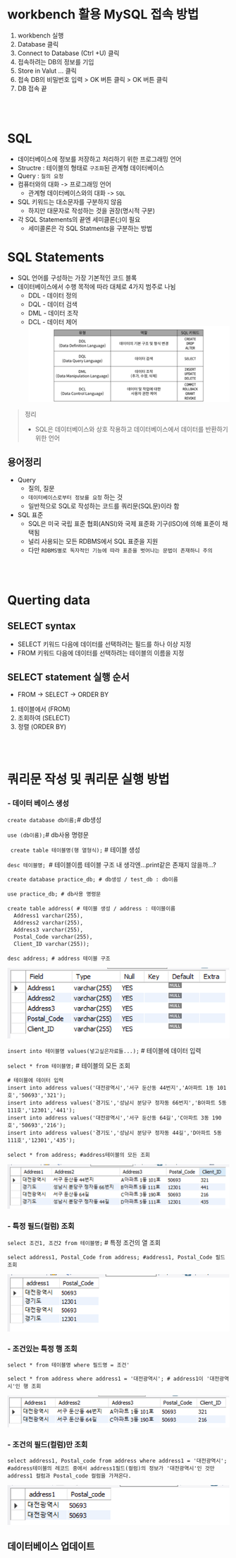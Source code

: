 #  workbench 활용 MySQL 접속 방법
1. workbench 실행
2. Database 클릭
3. Connect to Database  (Ctrl +U) 클릭
4. 접속하려는 DB의 정보를 기입
5. Store in Valut ... 클릭
6. 접속 DB의 비밀번호 입력 > OK 버튼 클릭 > OK 버튼 클릭
7. DB 접속 끝

<br>
<br>

# SQL
- 데이터베이스에 정보를 저장하고 처리하기 위한 프로그래밍 언어
- Structre : 테이블의 형태로 `구조화`된 관계형 데이터베이스
- Query : `질의 요청`
- 컴퓨터와의 대화 -> 프로그래밍 언어
  - 관계형 데이터베이스와의 대화 -> `SQL`
- SQL 키워드는 대소문자를 구분하지 않음
  - 하지만 대문자로 작성하는 것을 권장(명시적 구분)
- 각 SQL Statements의 끝엔 세미클론(;)이 필요
  - 세미콜론은 각 SQL Statments을 구분하는 방법

# SQL Statements
- SQL 언어를 구성하는 가장 기본적인 코드 블록
- 데이터베이스에서 수행 목적에 따라 대체로 4가지 범주로 나뉨
  - DDL - 데이터 정의
  - DQL - 데이터 검색
  - DML - 데이터 조작
  - DCL - 데이터 제어
  ![DDLDQLDMLDCL](DDL.png)

> 정리
>  - SQL은 데이터베이스와 상호 작용하고 데이터베이스에서 데이터를 반환하기 위한 언어

## 용어정리
- Query
  - 질의, 질문
  - `데이터베이스로부터 정보를 요청` 하는 것
  - 일반적으로 SQL로 작성하는 코드를 쿼리문(SQL문)이라 함
- SQL 표준
  - SQL은 미국 국립 표준 협회(ANSI)와 국제 표준화 기구(ISO)에 의해 표준이 채택됨
  - 널리 사용되는 모든 RDBMS에서 SQL 표준을 지원
  - 다만 `RDBMS별로 독자적인 기능에 따라 표준을 벗어나는 문법이 존재하니 주의`

<br>
<br>

# Querting data

## SELECT syntax
  - SELECT 키워드 다음에 데이터를 선택하려는 필드를 하나 이상 지정
  - FROM 키워드 다음에 데이터를 선택하려는 테이블의 이름을 지정
## SELECT statement 실행 순서
  - FROM -> SELECT -> ORDER BY
  1. 테이블에서 (FROM)
  2. 조회하여 (SELECT)
  3. 정렬 (ORDER BY)

<br>
<br>

# 쿼리문 작성 및 쿼리문 실행 방법
### - 데이터 베이스 생성
` create database db이름; `# db생성

` use (db이름); `# db사용 명령문

` create table 테이블명(행 열형식);` # 테이블 생성

`desc 테이블명; `# 테이블이름 테이블 구조 내 생각엔...print같은 존재지 않을까...?
```
create database practice_db; # db생성 / test_db : db이름

use practice_db; # db사용 명령문

create table address( # 테이블 생성 / address : 테이블이름
  Address1 varchar(255),
  Address2 varchar(255),
  Address3 varchar(255),
  Postal_Code varchar(255),
  Client_ID varchar(255));

desc address; # address 테이블 구조
```
![create_db](KakaoTalk_20230208_230232320.png)

`insert into 테이블명 values(넣고싶은자료들...);` # 테이블에 데이터 입력

`select * from 테이블명;` # 테이블의 모든 조회
```
# 테이블에 데이터 입력
insert into address values('대전광역시','서구 둔산동 44번지','A아파트 1동 101호','50693','321');
insert into address values('경기도','성남시 분당구 정자동 66번지','B아파트 5동 111호','12301','441');
insert into address values('대전광역시','서구 둔산동 64길','C아파트 3동 190호','50693','216');
insert into address values('경기도','성남시 분당구 정자동 44길','D아파트 5동 111호','12301','435');

select * from address; #address테이블의 모든 조회
```
![insert_data](KakaoTalk_20230208_230443611.png)
<br>

### - 특정 필드(컬럼) 조회 
`select 조건1, 조건2 from 테이블명;` # 특정 조건의 열 조회
```
select address1, Postal_Code from address; #address1, Postal_Code 필드 조회

```
![select_column](select_dajeon_column.png)
<br>

### - 조건있는 특정 행 조회
`select * from 테이블명 where 필드명 = 조건'` 
```
select * from address where address1 = '대전광역시'; # address1이 '대전광역시'인 행 조회
```
![select_daejeon_row](select_dajeon_row.png)
<br>

### - 조건의 필드(컬럼)만 조회
```
select address1, Postal_code from address where address1 = '대전광역시';
#address테이블의 레코드 중에서 address1필드(컬럼)의 정보가 '대전광역시'인 것만 address1 컬럼과 Postal_code 컬럼을 가져온다.
```
![select_daejeon_add_post](select_daejeon_add_post.png)

## 데이터베이스 업데이트
